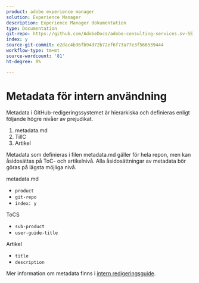 ```yaml
---
product: adobe experience manager
solution: Experience Manager
description: Experience Manager dokumentation
type: Documentation
git-repo: https://github.com/AdobeDocs/adobe-consulting-services.sv-SE
index: y
source-git-commit: e2dac4b36fb94d72b72ef6f73a77e3f566539444
workflow-type: tm+mt
source-wordcount: '81'
ht-degree: 0%

---
```



# Metadata för intern användning

Metadata i GitHub-redigeringssystemet är hierarkiska och definieras enligt följande högre nivåer av prejudikat.

1. metadata.md
1. TillC
1. Artikel

Metadata som definieras i filen metadata.md gäller för hela repon, men kan åsidosättas på ToC- och artikelnivå. Alla åsidosättningar av metadata bör göras på lägsta möjliga nivå.

metadata.md

* `product`
* `git-repo`
* `index: y`

ToCS

* `sub-product`
* `user-guide-title`

Artikel

* `title`
* `description`

Mer information om metadata finns i [intern redigeringsguide](https://experienceleague.adobe.com/docs/authoring-guide-exl/using/authoring/metadata.html).
